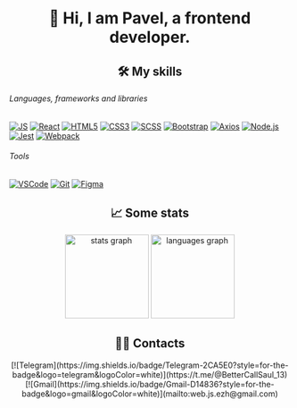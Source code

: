 <h1 align="center">👋 Hi, I am Pavel, a frontend developer.</h1>

<h2 align="center">🛠️ My skills</h2>

###### Languages, frameworks and libraries
[![JS][JS-badge]][JS-url]
[![React][React-badge]][React-url]
[![HTML5][HTML-badge]][HTML-url]
[![CSS3][CSS-badge]][CSS-url]
[![SCSS][SCSS-badge]][SCSS-url]
[![Bootstrap][Bootstrap-badge]][Bootstrap-url]
[![Axios][Axios-badge]][Axios-url]
[![Node.js][Node.js-badge]][Node.js-url]
[![Jest][Jest-badge]][Jest-url]
[![Webpack][Webpack-badge]][Webpack-url]

###### Tools

[![VSCode][VSCode-badge]][VSCode-url]
[![Git][Git-badge]][Git-url]
[![Figma][Figma-badge]][Figma-url]


<h2 align="center">📈 Some stats </h2>
<div align="center">
 <img src="https://github-readme-stats.vercel.app/api?username=Developer2220&hide_title=false&hide_rank=false&show_icons=true&include_all_commits=true&count_private=true&disable_animations=false&theme=dracula&locale=en&hide_border=false&order=1" height="150" alt="stats graph"  />
  <img src="https://github-readme-stats.vercel.app/api/top-langs?username=Developer2220&locale=en&hide_title=false&layout=compact&card_width=320&langs_count=5&theme=dracula&hide_border=false&order=2" height="150" alt="languages graph"  />
</div>


<h2 align="center">👨‍💻 Contacts</h2>
<div align="center">
[![Telegram](https://img.shields.io/badge/Telegram-2CA5E0?style=for-the-badge&logo=telegram&logoColor=white)](https://t.me/@BetterCallSaul_13)
[![Gmail](https://img.shields.io/badge/Gmail-D14836?style=for-the-badge&logo=gmail&logoColor=white)](mailto:web.js.ezh@gmail.com)
</div>

[JS-badge]: https://img.shields.io/badge/JavaScript-222?style=for-the-badge&logo=javascript
[JS-url]: https://www.w3schools.com/js

[React-badge]: https://img.shields.io/badge/React-222?style=for-the-badge&logo=react
[React-url]: https://react.dev

[HTML-badge]: https://img.shields.io/badge/HTML5-222?style=for-the-badge&logo=html5
[HTML-url]: https://www.w3schools.com/html

[CSS-badge]: https://img.shields.io/badge/CSS3-222?style=for-the-badge&logo=css3&logoColor=1572B6
[CSS-url]: https://www.w3schools.com/css

[SCSS-badge]: https://img.shields.io/badge/SCSS-222?style=for-the-badge&logo=sass
[SCSS-url]: https://sass-lang.com

[Bootstrap-badge]: https://img.shields.io/badge/Bootstrap-222?style=for-the-badge&logo=bootstrap
[Bootstrap-url]: https://getbootstrap.com

[Axios-badge]: https://img.shields.io/badge/Axios-222?style=for-the-badge&logo=Axios
[Axios-url]: https://axios-http.com

[Node.js-badge]: https://img.shields.io/badge/Node.js-222?style=for-the-badge&logo=Node.js
[Node.js-url]: https://nodejs.org

[Jest-badge]: https://img.shields.io/badge/Jest-222?style=for-the-badge&logo=Jest
[Jest-url]: https://jestjs.io

[Webpack-badge]: https://img.shields.io/badge/Webpack-222?style=for-the-badge&logo=Webpack
[Webpack-url]: https://webpack.js.org

[VSCode-badge]: https://img.shields.io/badge/VSCode-222?style=flat-square&logo=visualStudioCode&logoColor=007ACC
[VSCode-url]: https://code.visualstudio.com

[Git-badge]: https://img.shields.io/badge/Git-222?style=flat-square&logo=git
[Git-url]: https://git-scm.com

[Figma-badge]: https://img.shields.io/badge/Figma-222?style=flat-square&logo=Figma
[Figma-url]: https://www.figma.com
